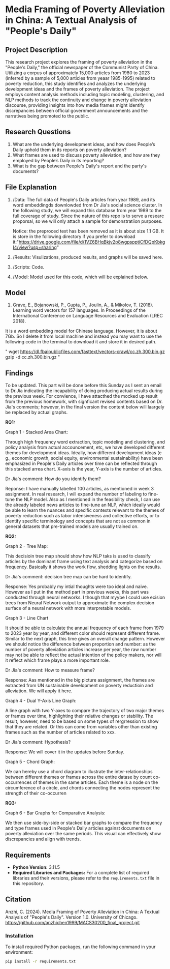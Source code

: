 # Media Framing of Poverty Alleviation in China: A Textual Analysis of "People's Daily"

## Project Description

This research project explores the framing of poverty alleviation in the "People's Daily," the official newspaper of the Communist Party of China. Utilizing a corpus of approximately 15,000 articles from 1980 to 2023 (inferred by a sample of 5,000 articles from yeaar 1985-1995) related to poverty reduction, this study identifies and analyzes the underlying development ideas and the frames of poverty alleviation. The project employs content analysis methods including topic modeling, clustering, and NLP methods to track the continuity and change in poverty alleviation discourse, providing insights into how media frames might identify discrepancies between official government announcements and the narratives being promoted to the public.

## Research Questions

1. What are the underlying development ideas, and how does People’s Daily uphold them in its reports on poverty alleviation?
2. What frames are used to discuss poverty alleviation, and how are they employed by People’s Daily in its reporting?
3. What is the gap between People's Daily's report and the party's documents?

## File Explanation

1. /Data: The full data of People's Daily articles from year 1989, and its word embeddingds downlowded from Dr Jia's social science cluster. In the following study, we will expand this database from year 1989 to the full coverage of study. Since the nature of this repo is to serve a researc proporsal, so we will only attach a sample for demonstratiion purposes.

    Notice: the preproced text has been removed as it is about size 1.1 GB. It is store in the following directory if you prefer to download it:"https://drive.google.com/file/d/1VZ6BHqBkjv2p8wgpspptiCfDQpKbkgI4/view?usp=sharing"

2. /Results: Visulizations, produced results, and graphs will be saved here.
3. /Scripts: Code.
4. /Model: Model used for this code, which will be explained below.

## Model

1. Grave, E., Bojanowski, P., Gupta, P., Joulin, A., & Mikolov, T. (2018). Learning word vectors for 157 languages. In Proceedings of the International Conference on Language Resources and Evaluation (LREC 2018).

It is a word embedding model for Chinese language. However, it is about 7Gb. So I delete it from local machine and instead you may want to use the following code in the terminal to download it and store it in desired path.

"
wget https://dl.fbaipublicfiles.com/fasttext/vectors-crawl/cc.zh.300.bin.gz
gzip -d cc.zh.300.bin.gz
"


## Findings

To be updated. This part will be done before this Sunday as I sent an email to Dr.Jia indicating the incapability of doing producing actual results during the previous week. For convience, I have attacthed the mocked up result from the previous homework, with signficant revised contents based on Dr. Jia's comments; however, in the final version the content below will laargely be replaced by actual graphs.

**RQ1:**

Graph 1 - Stacked Area Chart: 

Through high frequency word extraction, topic modeling and clustering, and policy analysis from actual accouncement, etc, we have developed different themes for development ideas. Ideally, how different development ideas (e g., economic growth, social equity, environmental sustainability) have been emphasized in People's Daily articles over time can be reflected through this stacked arrea chart. X-axis is the year, Y-axis is the number of articles.

Dr Jia's comment: How do you identify them? 

Reponse: I have manually labelled 100 articles, as mentioned in week 3 assignment. In real research, I will expand the number of labeling to fine-tune the NLP model. Also as I mentioned in the feasibility check, I can use the already labeled news articles to fine-tune an NLP, which ideally would be able to learn the nuances and specific contexts relevant to the themes of poverty reduction such as labor intensiveness and collective efforts, or to identify specific terminology and concepts that are not as common in general datasets that pre-trained models are usually trained on.

**RQ2:**

Graph 2 - Tree Map:

This decisioin tree map should show how NLP taks is used to classify articles by the dominant frame using text analysis and categorize based on frequency. Basically it shows the work flow, shedding lights on the results.

Dr Jia's comment: decision tree map can be hard to identify.

Response: Yes probably my intial thoughts were too ideal and naive. However as I put in the method part in previous weeks, this part was conducted through neural networks. I though that myybe I could use ecision trees from Neural Network output to approximate the complex decision surface of a neural network with more interpretable models. 

Graph 3 - Line Chart

It should be able to calculate the annual frequency of each frame from 1979 to 2023 year by year, and different color should represent different frame. Similar to the next graph, this time gives an overall change pattern. However we should notice the difference between proportion and number: as the number of poverty alleviation articles increase per year, the raw number may not be able to reflect the actual intention of the policy makers, nor will it reflect which frame plays a more important role.

Dr Jia's comment: How to measure frame?

Response: Aas mentioned in the big picture assignment, the frames are extracted from UN sustainable development on poverty reductioin and alleviation. We will apply it here.

Graph 4 - Dual Y-Axis Line Graph:

A line graph with two Y-axes to compare the trajectory of two major themes or frames over
time, highlighting their relative changes or stability. The result, however, need to be based on
some types of rergrression to show that they are related. Or this can come from variables
other than existing frames such as the number of articles related to xxx.

Dr Jia's comment: Hypothesis?

Response: We will cover it in the updates before Sunday.

Graph 5 - Chord Graph:

We can hereby use a chord diagram to illustrate the inter-relationships between different
themes or frames across the entire datase by count co-occurrences of themes in the same
articles. Each theme is a node on the circumference of a circle, and chords connecting the
nodes represent the strength of their co-occurren

**RQ3:**

Graph 6 - Bar Graphs for Comparative Analysis:

We then use side-by-side or stacked bar graphs to compare the frequency and type frames used in People's Daily articles against documents on poverty alleviation over the same periods. This visual can effectively show discrepancies and align with trends.


## Requirements

- **Python Version:** 3.11.5
- **Required Libraries and Packages:** For a complete list of required libraries and their versions, please refer to the `requirements.txt` file in this repository.

## Citation

Anzhi, C. (2024). Media Framing of Poverty Alleviation in China: A Textual Analysis of "People's Daily". Version 1.0. University of Chicago. https://github.com/anzhichen1999/MACS30200_final_project.git

### Installation

To install required Python packages, run the following command in your environment:

```bash
pip install -r requirements.txt



